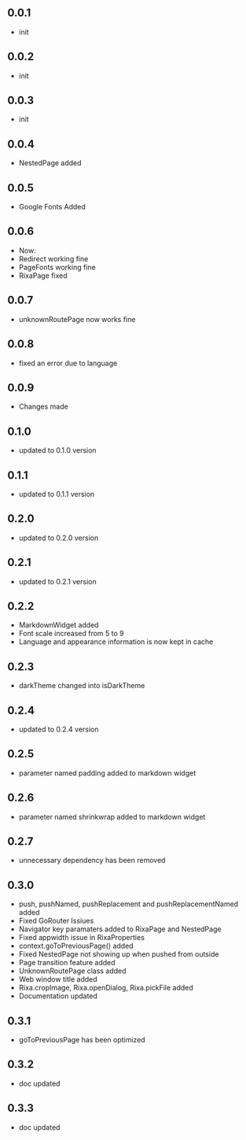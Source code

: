## 0.0.1

* init

## 0.0.2

* init
  
## 0.0.3

* init
  
## 0.0.4

* NestedPage added
  
## 0.0.5

* Google Fonts Added
  
## 0.0.6

* Now:
* Redirect working fine
* PageFonts working fine
* RixaPage fixed
  
## 0.0.7

* unknownRoutePage now works fine
  
## 0.0.8

* fixed an error due to language
  
## 0.0.9

* Changes made
  
## 0.1.0

* updated to 0.1.0 version
  
## 0.1.1

* updated to 0.1.1 version
  
## 0.2.0

* updated to 0.2.0 version
  
## 0.2.1

* updated to 0.2.1 version
  
## 0.2.2

* MarkdownWidget added
* Font scale increased from 5 to 9
* Language and appearance information is now kept in cache
  
## 0.2.3

* darkTheme changed into isDarkTheme
  
## 0.2.4

* updated to 0.2.4 version
  
## 0.2.5

* parameter named padding added to markdown widget
  
## 0.2.6

* parameter named shrinkwrap added to markdown widget
  
## 0.2.7

* unnecessary dependency has been removed
  
## 0.3.0

* push, pushNamed, pushReplacement and pushReplacementNamed added
* Fixed GoRouter Issiues
* Navigator key paramaters added to RixaPage and NestedPage
* Fixed appwidth issue in RixaProperties
* context.goToPreviousPage() added 
* Fixed NestedPage not showing up when pushed from outside
* Page transition feature added
* UnknownRoutePage class added
* Web window title added
* Rixa.cropImage, Rixa.openDialog, Rixa.pickFile added
* Documentation updated
  
## 0.3.1

* goToPreviousPage has been optimized
  
## 0.3.2

* doc updated
  
## 0.3.3

* doc updated

